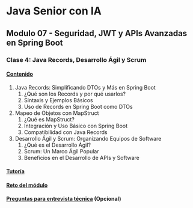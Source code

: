 # Java Senior con IA

## Modulo 07 - Seguridad, JWT y APIs Avanzadas en Spring Boot

### Clase 4: Java Records, Desarrollo Ágil y Scrum

#### [Contenido](1-contenido.md)

1. Java Records: Simplificando DTOs y Más en Spring Boot
    1. ¿Qué son los Records y por qué usarlos?
    2. Sintaxis y Ejemplos Básicos
    3. Uso de Records en Spring Boot como DTOs
2. Mapeo de Objetos con MapStruct
    1. ¿Qué es MapStruct?
    2. Integración y Uso Básico con Spring Boot
    3. Compatibilidad con Java Records
3. Desarrollo Ágil y Scrum: Organizando Equipos de Software
    1. ¿Qué es el Desarrollo Ágil?
    2. Scrum: Un Marco Ágil Popular
    3. Beneficios en el Desarrollo de APIs y Software

#### [Tutoría](2-tutoria.md)

#### [Reto del módulo](3-proyecto.md)

#### [Preguntas para entrevista técnica](4-preguntas.md) (Opcional)
